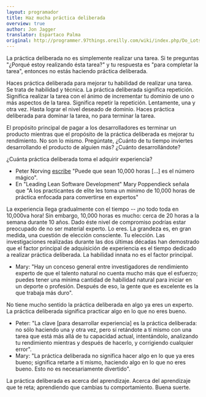 ```yaml
---
layout: programador
title: Haz mucha práctica deliberada
overview: true
author: Jon Jagger
translator: Espartaco Palma
original: http://programmer.97things.oreilly.com/wiki/index.php/Do_Lots_of_Deliberate_Practice
---
```


La práctica deliberada no es simplemente realizar una tarea. Si te preguntas "¿Porqué estoy realizando ésta tarea?" y tu respuesta es "para completar la tarea", entonces no estás haciendo práctica deliberada.

Haces práctica deliberada para mejorar tu habilidad de realizar una tarea. Se trata de habilidad y técnica. La práctica deliberada significa repetición. Significa realizar la tarea con el ánimo de incrementar tu dominio de uno o más aspectos de la tarea. Significa repetir la repetición. Lentamente, una y otra vez. Hasta lograr el nivel deseado de dominio. Haces práctica deliberada para dominar la tarea, no para terminar la tarea.

El propósito principal de pagar a los desarrolladores es terminar un producto mientras que el propósito de la práctica deliberada es mejorar tu rendimiento. No son lo mismo. Pregúntate, ¿Cuánto de tu tiempo inviertes desarrollando el producto de alguien más? ¿Cuánto desarrollándote?

¿Cuánta práctica deliberada toma el adquirir experiencia?

* Peter Norving [escribe](http://norvig.com/21-days.html) "Puede que sean 10,000 horas \[...\] es el número mágico".
* En "Leading Lean Software Development" Mary Poppendieck señala que "A los practicantes de elite les toma un mínimo de 10,000 horas de práctica enfocada para convertirse en expertos"

La experiencia llega gradualmente con el tiempo -- ¡no todo toda en 10,000va hora! Sin embargo, 10,000 horas es mucho: cerca de 20 horas a la semana durante 10 años. Dado éste nivel de compromiso podrías estar preocupado de no ser material experto. Lo eres. La grandeza es, en gran medida, una cuestión de elección consciente. Tu elección. Las investigaciones realizadas durante las dos últimas décadas han demostrado que el factor principal de adquisición de experiencia es el tiempo dedicado a realizar práctica deliberada. La habilidad innata no es el factor principal.

* Mary: "Hay un conceso general entre investigadores de rendimiento experto de que el talento natural no cuenta mucho más que el esfuerzo; puedes tener una mínima cantidad de habilidad natural para iniciar en un deporte o profesión. Después de eso, la gente que es excelente es la que trabaja más duro".

No tiene mucho sentido la práctica deliberada en algo ya eres un experto. La práctica deliberada significa practicar algo en lo que no eres bueno.


* Peter: "La clave \[para desarrollar experiencia\] es la práctica deliberada: no sólo haciendo una y otra vez, pero sí retándote a tí mismo con una tarea que está más allá de tu capacidad actual, intentándolo, analizando tu rendimiento mientras y después de hacerlo, y corrigiendo cualquier error".
* Mary: "La práctica deliberada no significa hacer algo en lo que ya eres bueno; significa retarte a tí mismo, haciendo algo en lo que no eres bueno. Esto no es necesariamente divertido".

La práctica deliberada es acerca del aprendizaje. Acerca del aprendizaje que te reta; aprendiendo que cambias tu comportamiento. Buena suerte.


